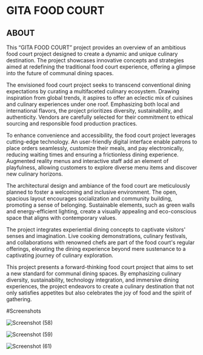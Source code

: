 # GITA FOOD COURT

## ABOUT


This “GITA FOOD COURT” project provides an overview of an ambitious food court project designed to create a dynamic and unique culinary destination. The project showcases innovative concepts and strategies aimed at redefining the traditional food court experience, offering a glimpse into the future of communal dining spaces.

The envisioned food court project seeks to transcend conventional dining expectations by curating a multifaceted culinary ecosystem. Drawing inspiration from global trends, it aspires to offer an eclectic mix of cuisines and culinary experiences under one roof. Emphasizing both local and international flavors, the project prioritizes diversity, sustainability, and authenticity. Vendors are carefully selected for their commitment to ethical sourcing and responsible food production practices.

To enhance convenience and accessibility, the food court project leverages cutting-edge technology. An user-friendly digital interface enable patrons to place orders seamlessly, customize their meals, and pay electronically, reducing waiting times and ensuring a frictionless dining experience. Augmented reality menus and interactive staff add an element of playfulness, allowing customers to explore diverse menu items and discover new culinary horizons.

The architectural design and ambiance of the food court are meticulously planned to foster a welcoming and inclusive environment. The open, spacious layout encourages socialization and community building, promoting a sense of belonging. Sustainable elements, such as green walls and energy-efficient lighting, create a visually appealing and eco-conscious space that aligns with contemporary values.

The project integrates experiential dining concepts to captivate visitors' senses and imagination. Live cooking demonstrations, culinary festivals, and collaborations with renowned chefs are part of the food court's regular offerings, elevating the dining experience beyond mere sustenance to a captivating journey of culinary exploration.

This project presents a forward-thinking food court project that aims to set a new standard for communal dining spaces. By emphasizing culinary diversity, sustainability, technology integration, and immersive dining experiences, the project endeavors to create a culinary destination that not only satisfies appetites but also celebrates the joy of food and the spirit of gathering.


#Screenshots

![Screenshot (58)](https://github.com/user-attachments/assets/43e07f5a-066b-4b20-82e4-5bbaae32a490)



![Screenshot (59)](https://github.com/user-attachments/assets/7e6443f2-80ce-490b-812e-32e97ba40697)



![Screenshot (61)](https://github.com/user-attachments/assets/8f5be51b-890e-47fb-acb9-4b3f515ba230)
